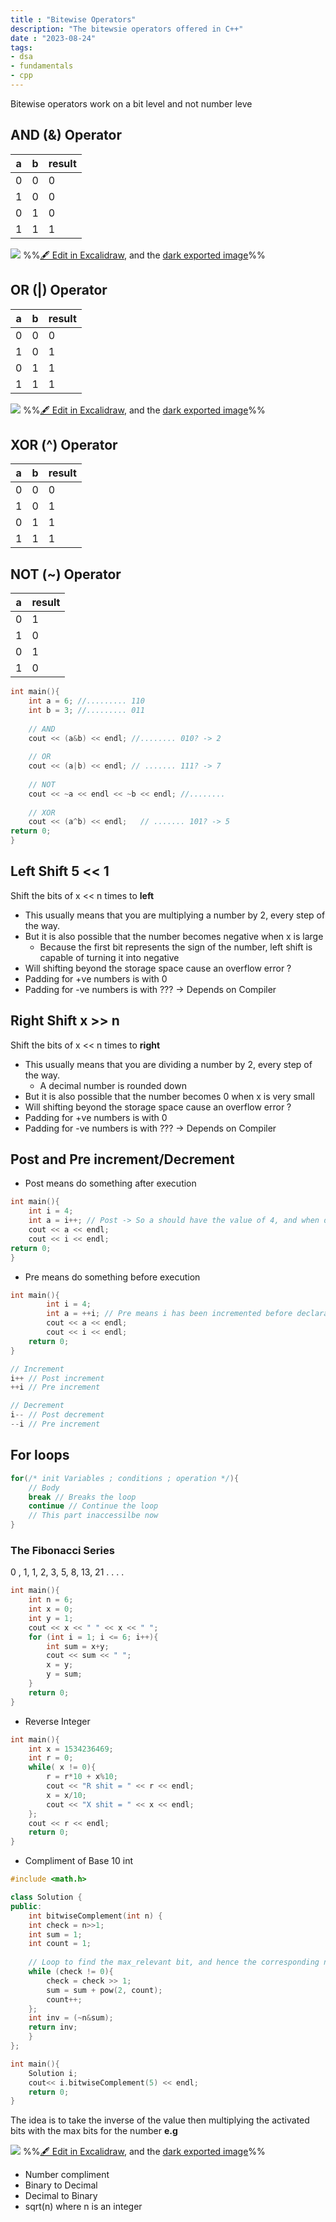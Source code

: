 ```yaml
---
title : "Bitewise Operators"
description: "The bitewsie operators offered in C++"
date : "2023-08-24"
tags: 
- dsa
- fundamentals
- cpp
---
```


Bitewise operators work on a bit level and not number leve

## AND (&) Operator
| a   | b   | result |
| --- | --- | ------ |
| 0   | 0   | 0      |
| 1   | 0   | 0      |
| 0   | 1   | 0      |
| 1   | 1   | 1      |

![](notes/1.General/CPP%20DSA/attachments/Bitewise%20Operators%202023-08-24%2015.28.40.excalidraw.svg)
%%[🖋 Edit in Excalidraw](notes/1.General/CPP%20DSA/attachments/Bitewise%20Operators%202023-08-24%2015.28.40.excalidraw.md), and the [dark exported image](notes/1.General/CPP%20DSA/attachments/Bitewise%20Operators%202023-08-24%2015.28.40.excalidraw.dark.svg)%%

## OR (|) Operator
| a   | b   | result |
| --- | --- | ------ |
| 0   | 0   | 0      |
| 1   | 0   | 1      |
| 0   | 1   | 1      |
| 1   | 1   | 1      |
![](notes/1.General/CPP%20DSA/attachments/Bitewise%20Operators%202023-08-24%2015.30.47.excalidraw.svg)
%%[🖋 Edit in Excalidraw](notes/1.General/CPP%20DSA/attachments/Bitewise%20Operators%202023-08-24%2015.30.47.excalidraw.md), and the [dark exported image](notes/1.General/CPP%20DSA/attachments/Bitewise%20Operators%202023-08-24%2015.30.47.excalidraw.dark.svg)%%

## XOR (^) Operator
| a   | b   | result |
| --- | --- | ------ |
| 0   | 0   | 0      |
| 1   | 0   | 1      |
| 0   | 1   | 1      |
| 1   | 1   | 1      |

## NOT (~) Operator
| a   | result |
| --- | ------ |
| 0   | 1      |
| 1   | 0      |
| 0   | 1      |
| 1   | 0      |

```cpp
int main(){
	int a = 6; //......... 110
	int b = 3; //......... 011
	
	// AND
	cout << (a&b) << endl; //........ 010? -> 2
	
	// OR
	cout << (a|b) << endl; // ....... 111? -> 7
	
	// NOT
	cout << ~a << endl << ~b << endl; //........ 
	
	// XOR
	cout << (a^b) << endl;   // ....... 101? -> 5
return 0;
}
```

## Left Shift 5 << 1
Shift the bits of x << n times to **left**
- This usually means that you are multiplying a number by 2, every step of the way.
- But it is also possible that the number becomes negative when x is large
	- Because the first bit represents the sign of the number, left shift is capable of turning it into negative
- Will shifting beyond the storage space cause an overflow error ?  
- Padding for +ve numbers is with 0
- Padding for -ve numbers is with ??? &rarr; Depends on Compiler
 
## Right Shift x >> n
Shift the bits of x << n times to **right**
- This usually means that you are dividing a number by 2, every step of the way.
	- A decimal number is rounded down 
- But it is also possible that the number becomes 0 when x is very small
- Will shifting beyond the storage space cause an overflow error ?  
- Padding for +ve numbers is with 0
- Padding for -ve numbers is with ??? &rarr; Depends on Compiler 

## Post and Pre increment/Decrement
- Post means do something after execution
```cpp
int main(){
	int i = 4;
	int a = i++; // Post -> So a should have the value of 4, and when declared, i increments to 5
	cout << a << endl;
	cout << i << endl;
return 0;
}
```

- Pre means do something before execution
```cpp
int main(){
		int i = 4;
		int a = ++i; // Pre means i has been incremented before declaration
		cout << a << endl;
		cout << i << endl;
	return 0;
}
```

```cpp
// Increment
i++ // Post increment
++i // Pre increment

// Decrement
i-- // Post decrement
--i // Pre increment
```

## For loops
```cpp
for(/* init Variables ; conditions ; operation */){
	// Body
	break // Breaks the loop
	continue // Continue the loop
	// This part inaccessilbe now
}
```

### The Fibonacci Series
0 , 1, 1, 2, 3, 5, 8, 13, 21 . . . . 

```cpp 
int main(){
	int n = 6;
	int x = 0;
	int y = 1;
	cout << x << " " << x << " ";
	for (int i = 1; i <= 6; i++){
		int sum = x+y;
		cout << sum << " ";
		x = y;
		y = sum;
	}
	return 0;
}
```

- Reverse Integer

```cpp
int main(){
	int x = 1534236469;
	int r = 0;
	while( x != 0){
		r = r*10 + x%10;
		cout << "R shit = " << r << endl;
		x = x/10;
		cout << "X shit = " << x << endl;
	};
	cout << r << endl;
	return 0;
}
```


- Compliment of Base 10 int
```cpp
#include <math.h>

class Solution {
public:
    int bitwiseComplement(int n) {
    int check = n>>1;
    int sum = 1;
    int count = 1;
	
	// Loop to find the max_relevant bit, and hence the corresponding number that bits activated till that point
    while (check != 0){
        check = check >> 1;
        sum = sum + pow(2, count);
        count++;
    };    
    int inv = (~n&sum);
    return inv;
    }
};

int main(){
	Solution i;
	cout<< i.bitwiseComplement(5) << endl;
	return 0;
}
```

The idea is to take the inverse of the value then multiplying the activated bits with the max bits for the number **e.g**

![](notes/1.General/CPP%20DSA/attachments/4%20Bitewise%20Operators%202023-09-05%2020.36.39.excalidraw.svg)
%%[🖋 Edit in Excalidraw](notes/1.General/CPP%20DSA/attachments/4%20Bitewise%20Operators%202023-09-05%2020.36.39.excalidraw.md), and the [dark exported image](notes/1.General/CPP%20DSA/attachments/4%20Bitewise%20Operators%202023-09-05%2020.36.39.excalidraw.dark.svg)%%


- Number compliment
- Binary to Decimal
- Decimal to Binary
- sqrt(n) where n is an integer

